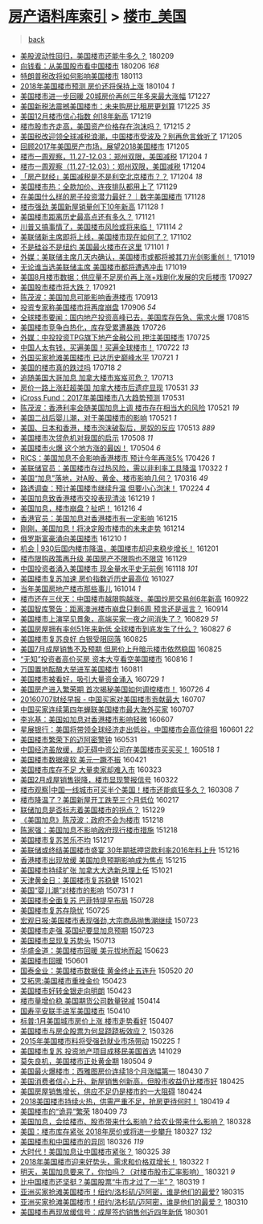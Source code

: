 [房产语料库索引](../../README.md)  > [楼市_美国](楼市_美国.md)
====
> [back](../README.md)

- [美股波动性回归，美国楼市还能牛多久？](http://jkwz.applinzi.com/ittc/7068113787297465361.html#%E7%BE%8E%E8%82%A1%E6%B3%A2%E5%8A%A8%E6%80%A7%E5%9B%9E%E5%BD%92%EF%BC%8C%E7%BE%8E%E5%9B%BD%E6%A5%BC%E5%B8%82%E8%BF%98%E8%83%BD%E7%89%9B%E5%A4%9A%E4%B9%85%EF%BC%9F) 180209  
- [向钱看：从美国股市看中国楼市](http://jkwz.applinzi.com/ittc/7067111050103489543.html#%E5%90%91%E9%92%B1%E7%9C%8B%EF%BC%9A%E4%BB%8E%E7%BE%8E%E5%9B%BD%E8%82%A1%E5%B8%82%E7%9C%8B%E4%B8%AD%E5%9B%BD%E6%A5%BC%E5%B8%82) 180206 *168* 
- [特朗普税改将如何影响美国楼市](http://jkwz.applinzi.com/ittc/7058033251883418630.html#%E7%89%B9%E6%9C%97%E6%99%AE%E7%A8%8E%E6%94%B9%E5%B0%86%E5%A6%82%E4%BD%95%E5%BD%B1%E5%93%8D%E7%BE%8E%E5%9B%BD%E6%A5%BC%E5%B8%82) 180113  
- [2018年美国楼市预测 房价还将保持上涨](http://jkwz.applinzi.com/ittc/7054671322645267473.html#2018%E5%B9%B4%E7%BE%8E%E5%9B%BD%E6%A5%BC%E5%B8%82%E9%A2%84%E6%B5%8B+%E6%88%BF%E4%BB%B7%E8%BF%98%E5%B0%86%E4%BF%9D%E6%8C%81%E4%B8%8A%E6%B6%A8) 180104 *1* 
- [美国楼市进一步回暖 20城房价再创三年多来最大涨幅](http://jkwz.applinzi.com/ittc/7051547856240903184.html#%E7%BE%8E%E5%9B%BD%E6%A5%BC%E5%B8%82%E8%BF%9B%E4%B8%80%E6%AD%A5%E5%9B%9E%E6%9A%96+20%E5%9F%8E%E6%88%BF%E4%BB%B7%E5%86%8D%E5%88%9B%E4%B8%89%E5%B9%B4%E5%A4%9A%E6%9D%A5%E6%9C%80%E5%A4%A7%E6%B6%A8%E5%B9%85) 171227  
- [美国新税法震撼美国楼市：未来购房比租房更划算](http://jkwz.applinzi.com/ittc/7051033736013939729.html#%E7%BE%8E%E5%9B%BD%E6%96%B0%E7%A8%8E%E6%B3%95%E9%9C%87%E6%92%BC%E7%BE%8E%E5%9B%BD%E6%A5%BC%E5%B8%82%EF%BC%9A%E6%9C%AA%E6%9D%A5%E8%B4%AD%E6%88%BF%E6%AF%94%E7%A7%9F%E6%88%BF%E6%9B%B4%E5%88%92%E7%AE%97) 171225 *35* 
- [美国12月楼市信心指数 创18年新高](http://jkwz.applinzi.com/ittc/7048661453827998737.html#%E7%BE%8E%E5%9B%BD12%E6%9C%88%E6%A5%BC%E5%B8%82%E4%BF%A1%E5%BF%83%E6%8C%87%E6%95%B0+%E5%88%9B18%E5%B9%B4%E6%96%B0%E9%AB%98) 171219  
- [楼市股市齐走高，美国资产价格存在泡沫吗？](http://jkwz.applinzi.com/ittc/7047338704010478608.html#%E6%A5%BC%E5%B8%82%E8%82%A1%E5%B8%82%E9%BD%90%E8%B5%B0%E9%AB%98%EF%BC%8C%E7%BE%8E%E5%9B%BD%E8%B5%84%E4%BA%A7%E4%BB%B7%E6%A0%BC%E5%AD%98%E5%9C%A8%E6%B3%A1%E6%B2%AB%E5%90%97%EF%BC%9F) 171215 *2* 
- [美国税改迎领全球减税浪潮，中国楼市受波及？别再危言耸听了](http://jkwz.applinzi.com/ittc/7043645935941321745.html#%E7%BE%8E%E5%9B%BD%E7%A8%8E%E6%94%B9%E8%BF%8E%E9%A2%86%E5%85%A8%E7%90%83%E5%87%8F%E7%A8%8E%E6%B5%AA%E6%BD%AE%EF%BC%8C%E4%B8%AD%E5%9B%BD%E6%A5%BC%E5%B8%82%E5%8F%97%E6%B3%A2%E5%8F%8A%EF%BC%9F%E5%88%AB%E5%86%8D%E5%8D%B1%E8%A8%80%E8%80%B8%E5%90%AC%E4%BA%86) 171205  
- [回顾2017年美国房产市场，展望2018美国楼市](http://jkwz.applinzi.com/ittc/7043621447170262033.html#%E5%9B%9E%E9%A1%BE2017%E5%B9%B4%E7%BE%8E%E5%9B%BD%E6%88%BF%E4%BA%A7%E5%B8%82%E5%9C%BA%EF%BC%8C%E5%B1%95%E6%9C%9B2018%E7%BE%8E%E5%9B%BD%E6%A5%BC%E5%B8%82) 171205  
- [楼市一周观察，11.27-12.03：郑州双限，美国减税](http://jkwz.applinzi.com/ittc/7043276347781153808.html#%E6%A5%BC%E5%B8%82%E4%B8%80%E5%91%A8%E8%A7%82%E5%AF%9F%EF%BC%8C11.27-12.03%EF%BC%9A%E9%83%91%E5%B7%9E%E5%8F%8C%E9%99%90%EF%BC%8C%E7%BE%8E%E5%9B%BD%E5%87%8F%E7%A8%8E) 171204 *1* 
- [楼市一周观察（11.27-12.03）：郑州双限，美国减税](http://jkwz.applinzi.com/ittc/7043272540238119952.html#%E6%A5%BC%E5%B8%82%E4%B8%80%E5%91%A8%E8%A7%82%E5%AF%9F%EF%BC%8811.27-12.03%EF%BC%89%EF%BC%9A%E9%83%91%E5%B7%9E%E5%8F%8C%E9%99%90%EF%BC%8C%E7%BE%8E%E5%9B%BD%E5%87%8F%E7%A8%8E) 171204  
- [「房产财经」美国减税是不是利空北京楼市？？](http://jkwz.applinzi.com/ittc/7043156395338236945.html#%E3%80%8C%E6%88%BF%E4%BA%A7%E8%B4%A2%E7%BB%8F%E3%80%8D%E7%BE%8E%E5%9B%BD%E5%87%8F%E7%A8%8E%E6%98%AF%E4%B8%8D%E6%98%AF%E5%88%A9%E7%A9%BA%E5%8C%97%E4%BA%AC%E6%A5%BC%E5%B8%82%EF%BC%9F%EF%BC%9F) 171204 *18* 
- [美国楼市热：全款加价、连夜排队都用上了](http://jkwz.applinzi.com/ittc/7041416981549417488.html#%E7%BE%8E%E5%9B%BD%E6%A5%BC%E5%B8%82%E7%83%AD%EF%BC%9A%E5%85%A8%E6%AC%BE%E5%8A%A0%E4%BB%B7%E3%80%81%E8%BF%9E%E5%A4%9C%E6%8E%92%E9%98%9F%E9%83%BD%E7%94%A8%E4%B8%8A%E4%BA%86) 171129  
- [在美国什么样的房子投资潜力最好？｜数字美国楼市](http://jkwz.applinzi.com/ittc/7040919434695279633.html#%E5%9C%A8%E7%BE%8E%E5%9B%BD%E4%BB%80%E4%B9%88%E6%A0%B7%E7%9A%84%E6%88%BF%E5%AD%90%E6%8A%95%E8%B5%84%E6%BD%9C%E5%8A%9B%E6%9C%80%E5%A5%BD%EF%BC%9F%EF%BD%9C%E6%95%B0%E5%AD%97%E7%BE%8E%E5%9B%BD%E6%A5%BC%E5%B8%82) 171128  
- [楼市强劲 美国新屋销量创下10年新高](http://jkwz.applinzi.com/ittc/7040868828668494864.html#%E6%A5%BC%E5%B8%82%E5%BC%BA%E5%8A%B2+%E7%BE%8E%E5%9B%BD%E6%96%B0%E5%B1%8B%E9%94%80%E9%87%8F%E5%88%9B%E4%B8%8B10%E5%B9%B4%E6%96%B0%E9%AB%98) 171128 *1* 
- [美国楼市距离历史最高点还有多久？](http://jkwz.applinzi.com/ittc/7038437920246072337.html#%E7%BE%8E%E5%9B%BD%E6%A5%BC%E5%B8%82%E8%B7%9D%E7%A6%BB%E5%8E%86%E5%8F%B2%E6%9C%80%E9%AB%98%E7%82%B9%E8%BF%98%E6%9C%89%E5%A4%9A%E4%B9%85%EF%BC%9F) 171121  
- [川普又搞事情了，美国楼市风险或将来临！](http://jkwz.applinzi.com/ittc/7035729041779328017.html#%E5%B7%9D%E6%99%AE%E5%8F%88%E6%90%9E%E4%BA%8B%E6%83%85%E4%BA%86%EF%BC%8C%E7%BE%8E%E5%9B%BD%E6%A5%BC%E5%B8%82%E9%A3%8E%E9%99%A9%E6%88%96%E5%B0%86%E6%9D%A5%E4%B8%B4%EF%BC%81) 171114 *2* 
- [美联储新主席即将上线，美国楼市现在如何了？](http://jkwz.applinzi.com/ittc/7031411743690064913.html#%E7%BE%8E%E8%81%94%E5%82%A8%E6%96%B0%E4%B8%BB%E5%B8%AD%E5%8D%B3%E5%B0%86%E4%B8%8A%E7%BA%BF%EF%BC%8C%E7%BE%8E%E5%9B%BD%E6%A5%BC%E5%B8%82%E7%8E%B0%E5%9C%A8%E5%A6%82%E4%BD%95%E4%BA%86%EF%BC%9F) 171102  
- [不是硅谷不是纽约 美国最火楼市在这里](http://jkwz.applinzi.com/ittc/7031004802392261648.html#%E4%B8%8D%E6%98%AF%E7%A1%85%E8%B0%B7%E4%B8%8D%E6%98%AF%E7%BA%BD%E7%BA%A6+%E7%BE%8E%E5%9B%BD%E6%9C%80%E7%81%AB%E6%A5%BC%E5%B8%82%E5%9C%A8%E8%BF%99%E9%87%8C) 171101 *1* 
- [外媒：美联储主席几天内确认，美国楼市或都将被其刀光剑影重创！](http://jkwz.applinzi.com/ittc/7026110450893325328.html#%E5%A4%96%E5%AA%92%EF%BC%9A%E7%BE%8E%E8%81%94%E5%82%A8%E4%B8%BB%E5%B8%AD%E5%87%A0%E5%A4%A9%E5%86%85%E7%A1%AE%E8%AE%A4%EF%BC%8C%E7%BE%8E%E5%9B%BD%E6%A5%BC%E5%B8%82%E6%88%96%E9%83%BD%E5%B0%86%E8%A2%AB%E5%85%B6%E5%88%80%E5%85%89%E5%89%91%E5%BD%B1%E9%87%8D%E5%88%9B%EF%BC%81) 171019  
- [无论谁当选美联储主席 美国楼市都将遭遇冲击](http://jkwz.applinzi.com/ittc/7026070103270097936.html#%E6%97%A0%E8%AE%BA%E8%B0%81%E5%BD%93%E9%80%89%E7%BE%8E%E8%81%94%E5%82%A8%E4%B8%BB%E5%B8%AD+%E7%BE%8E%E5%9B%BD%E6%A5%BC%E5%B8%82%E9%83%BD%E5%B0%86%E9%81%AD%E9%81%87%E5%86%B2%E5%87%BB) 171019  
- [美国8月楼市数据：供应量不足房价再上涨+戏剧化发展的灾后楼市](http://jkwz.applinzi.com/ittc/7017323143390299152.html#%E7%BE%8E%E5%9B%BD8%E6%9C%88%E6%A5%BC%E5%B8%82%E6%95%B0%E6%8D%AE%EF%BC%9A%E4%BE%9B%E5%BA%94%E9%87%8F%E4%B8%8D%E8%B6%B3%E6%88%BF%E4%BB%B7%E5%86%8D%E4%B8%8A%E6%B6%A8%2B%E6%88%8F%E5%89%A7%E5%8C%96%E5%8F%91%E5%B1%95%E7%9A%84%E7%81%BE%E5%90%8E%E6%A5%BC%E5%B8%82) 170927  
- [美国股市楼市将大跌？](http://jkwz.applinzi.com/ittc/7015805550741423120.html#%E7%BE%8E%E5%9B%BD%E8%82%A1%E5%B8%82%E6%A5%BC%E5%B8%82%E5%B0%86%E5%A4%A7%E8%B7%8C%EF%BC%9F) 170921  
- [陈茂波：美国加息可能影响香港楼市](http://jkwz.applinzi.com/ittc/7012843363907404561.html#%E9%99%88%E8%8C%82%E6%B3%A2%EF%BC%9A%E7%BE%8E%E5%9B%BD%E5%8A%A0%E6%81%AF%E5%8F%AF%E8%83%BD%E5%BD%B1%E5%93%8D%E9%A6%99%E6%B8%AF%E6%A5%BC%E5%B8%82) 170913  
- [投资专家称美国楼市将再度崩盘](http://jkwz.applinzi.com/ittc/7010014920303969296.html#%E6%8A%95%E8%B5%84%E4%B8%93%E5%AE%B6%E7%A7%B0%E7%BE%8E%E5%9B%BD%E6%A5%BC%E5%B8%82%E5%B0%86%E5%86%8D%E5%BA%A6%E5%B4%A9%E7%9B%98) 170906 *54* 
- [全球楼市要闻：国内地产投资高峰已去，美国库存告急、需求火爆](http://jkwz.applinzi.com/ittc/7001997180276311056.html#%E5%85%A8%E7%90%83%E6%A5%BC%E5%B8%82%E8%A6%81%E9%97%BB%EF%BC%9A%E5%9B%BD%E5%86%85%E5%9C%B0%E4%BA%A7%E6%8A%95%E8%B5%84%E9%AB%98%E5%B3%B0%E5%B7%B2%E5%8E%BB%EF%BC%8C%E7%BE%8E%E5%9B%BD%E5%BA%93%E5%AD%98%E5%91%8A%E6%80%A5%E3%80%81%E9%9C%80%E6%B1%82%E7%81%AB%E7%88%86) 170815  
- [美国楼市竞争白热化，库存受累遭暴跌](http://jkwz.applinzi.com/ittc/6994529799266370576.html#%E7%BE%8E%E5%9B%BD%E6%A5%BC%E5%B8%82%E7%AB%9E%E4%BA%89%E7%99%BD%E7%83%AD%E5%8C%96%EF%BC%8C%E5%BA%93%E5%AD%98%E5%8F%97%E7%B4%AF%E9%81%AD%E6%9A%B4%E8%B7%8C) 170726  
- [外媒：中投投资TPG旗下地产金融公司 押注美国楼市](http://jkwz.applinzi.com/ittc/6994236882018632721.html#%E5%A4%96%E5%AA%92%EF%BC%9A%E4%B8%AD%E6%8A%95%E6%8A%95%E8%B5%84TPG%E6%97%97%E4%B8%8B%E5%9C%B0%E4%BA%A7%E9%87%91%E8%9E%8D%E5%85%AC%E5%8F%B8+%E6%8A%BC%E6%B3%A8%E7%BE%8E%E5%9B%BD%E6%A5%BC%E5%B8%82) 170725  
- [中国人太有钱，买遍美国！买遍全球楼市！](http://jkwz.applinzi.com/ittc/6993146668156191761.html#%E4%B8%AD%E5%9B%BD%E4%BA%BA%E5%A4%AA%E6%9C%89%E9%92%B1%EF%BC%8C%E4%B9%B0%E9%81%8D%E7%BE%8E%E5%9B%BD%EF%BC%81%E4%B9%B0%E9%81%8D%E5%85%A8%E7%90%83%E6%A5%BC%E5%B8%82%EF%BC%81) 170722 *13* 
- [外国买家抢滩美国楼市 已达历史巅峰水平](http://jkwz.applinzi.com/ittc/6992794217527903248.html#%E5%A4%96%E5%9B%BD%E4%B9%B0%E5%AE%B6%E6%8A%A2%E6%BB%A9%E7%BE%8E%E5%9B%BD%E6%A5%BC%E5%B8%82+%E5%B7%B2%E8%BE%BE%E5%8E%86%E5%8F%B2%E5%B7%85%E5%B3%B0%E6%B0%B4%E5%B9%B3) 170721 *1* 
- [美国的楼市真的跌过吗](http://jkwz.applinzi.com/ittc/6991664834511635472.html#%E7%BE%8E%E5%9B%BD%E7%9A%84%E6%A5%BC%E5%B8%82%E7%9C%9F%E7%9A%84%E8%B7%8C%E8%BF%87%E5%90%97) 170718 *2* 
- [追随美国大哥加息 加拿大楼市岌岌可危？](http://jkwz.applinzi.com/ittc/6989829502702978065.html#%E8%BF%BD%E9%9A%8F%E7%BE%8E%E5%9B%BD%E5%A4%A7%E5%93%A5%E5%8A%A0%E6%81%AF+%E5%8A%A0%E6%8B%BF%E5%A4%A7%E6%A5%BC%E5%B8%82%E5%B2%8C%E5%B2%8C%E5%8F%AF%E5%8D%B1%EF%BC%9F) 170713  
- [房价一路上涨赶超美国 加拿大楼市后遗症显现](http://jkwz.applinzi.com/ittc/6973905108906542084.html#%E6%88%BF%E4%BB%B7%E4%B8%80%E8%B7%AF%E4%B8%8A%E6%B6%A8%E8%B5%B6%E8%B6%85%E7%BE%8E%E5%9B%BD+%E5%8A%A0%E6%8B%BF%E5%A4%A7%E6%A5%BC%E5%B8%82%E5%90%8E%E9%81%97%E7%97%87%E6%98%BE%E7%8E%B0) 170531 *33* 
- [iCross Fund：2017年美国楼市八大趋势预测](http://jkwz.applinzi.com/ittc/6973878104358388741.html#iCross+Fund%EF%BC%9A2017%E5%B9%B4%E7%BE%8E%E5%9B%BD%E6%A5%BC%E5%B8%82%E5%85%AB%E5%A4%A7%E8%B6%8B%E5%8A%BF%E9%A2%84%E6%B5%8B) 170531  
- [陈茂波：香港利率会随美国加息上调 楼市存在相当大的风险](http://jkwz.applinzi.com/ittc/6970226494897914885.html#%E9%99%88%E8%8C%82%E6%B3%A2%EF%BC%9A%E9%A6%99%E6%B8%AF%E5%88%A9%E7%8E%87%E4%BC%9A%E9%9A%8F%E7%BE%8E%E5%9B%BD%E5%8A%A0%E6%81%AF%E4%B8%8A%E8%B0%83+%E6%A5%BC%E5%B8%82%E5%AD%98%E5%9C%A8%E7%9B%B8%E5%BD%93%E5%A4%A7%E7%9A%84%E9%A3%8E%E9%99%A9) 170521 *19* 
- [美国二战后婴儿潮，对于美国楼市的影响](http://jkwz.applinzi.com/ittc/6970065856494044164.html#%E7%BE%8E%E5%9B%BD%E4%BA%8C%E6%88%98%E5%90%8E%E5%A9%B4%E5%84%BF%E6%BD%AE%EF%BC%8C%E5%AF%B9%E4%BA%8E%E7%BE%8E%E5%9B%BD%E6%A5%BC%E5%B8%82%E7%9A%84%E5%BD%B1%E5%93%8D) 170521 *1* 
- [美国、日本和香港，楼市泡沫破裂后，房奴的反应](http://jkwz.applinzi.com/ittc/6967093486296761349.html#%E7%BE%8E%E5%9B%BD%E3%80%81%E6%97%A5%E6%9C%AC%E5%92%8C%E9%A6%99%E6%B8%AF%EF%BC%8C%E6%A5%BC%E5%B8%82%E6%B3%A1%E6%B2%AB%E7%A0%B4%E8%A3%82%E5%90%8E%EF%BC%8C%E6%88%BF%E5%A5%B4%E7%9A%84%E5%8F%8D%E5%BA%94) 170513 *889* 
- [美国楼市次贷危机对我国的启示](http://jkwz.applinzi.com/ittc/6965313706723378181.html#%E7%BE%8E%E5%9B%BD%E6%A5%BC%E5%B8%82%E6%AC%A1%E8%B4%B7%E5%8D%B1%E6%9C%BA%E5%AF%B9%E6%88%91%E5%9B%BD%E7%9A%84%E5%90%AF%E7%A4%BA) 170508 *11* 
- [美国楼市火爆 这个地方涨的最凶！](http://jkwz.applinzi.com/ittc/6963805092842046469.html#%E7%BE%8E%E5%9B%BD%E6%A5%BC%E5%B8%82%E7%81%AB%E7%88%86+%E8%BF%99%E4%B8%AA%E5%9C%B0%E6%96%B9%E6%B6%A8%E7%9A%84%E6%9C%80%E5%87%B6%EF%BC%81) 170504 *6* 
- [RICS：美国加息不会影响香港楼市 预计今年再涨5%](http://jkwz.applinzi.com/ittc/6960882352761865221.html#RICS%EF%BC%9A%E7%BE%8E%E5%9B%BD%E5%8A%A0%E6%81%AF%E4%B8%8D%E4%BC%9A%E5%BD%B1%E5%93%8D%E9%A6%99%E6%B8%AF%E6%A5%BC%E5%B8%82+%E9%A2%84%E8%AE%A1%E4%BB%8A%E5%B9%B4%E5%86%8D%E6%B6%A85%25) 170426 *1* 
- [美联储官员：美国楼市存过热风险，需以非利率工具降温](http://jkwz.applinzi.com/ittc/6947794800387556357.html#%E7%BE%8E%E8%81%94%E5%82%A8%E5%AE%98%E5%91%98%EF%BC%9A%E7%BE%8E%E5%9B%BD%E6%A5%BC%E5%B8%82%E5%AD%98%E8%BF%87%E7%83%AD%E9%A3%8E%E9%99%A9%EF%BC%8C%E9%9C%80%E4%BB%A5%E9%9D%9E%E5%88%A9%E7%8E%87%E5%B7%A5%E5%85%B7%E9%99%8D%E6%B8%A9) 170322 *1* 
- [美国“加息”落地，对A股、黄金、楼市影响几何？](http://jkwz.applinzi.com/ittc/6945518631847986181.html#%E7%BE%8E%E5%9B%BD%E2%80%9C%E5%8A%A0%E6%81%AF%E2%80%9D%E8%90%BD%E5%9C%B0%EF%BC%8C%E5%AF%B9A%E8%82%A1%E3%80%81%E9%BB%84%E9%87%91%E3%80%81%E6%A5%BC%E5%B8%82%E5%BD%B1%E5%93%8D%E5%87%A0%E4%BD%95%EF%BC%9F) 170316 *49* 
- [路透调查：预计美国楼市继续升温 但要小心泡沫！](http://jkwz.applinzi.com/ittc/6938301210166821893.html#%E8%B7%AF%E9%80%8F%E8%B0%83%E6%9F%A5%EF%BC%9A%E9%A2%84%E8%AE%A1%E7%BE%8E%E5%9B%BD%E6%A5%BC%E5%B8%82%E7%BB%A7%E7%BB%AD%E5%8D%87%E6%B8%A9+%E4%BD%86%E8%A6%81%E5%B0%8F%E5%BF%83%E6%B3%A1%E6%B2%AB%EF%BC%81) 170224 *4* 
- [美国加息致香港楼市交投表现清淡](http://jkwz.applinzi.com/ittc/6913329259325424645.html#%E7%BE%8E%E5%9B%BD%E5%8A%A0%E6%81%AF%E8%87%B4%E9%A6%99%E6%B8%AF%E6%A5%BC%E5%B8%82%E4%BA%A4%E6%8A%95%E8%A1%A8%E7%8E%B0%E6%B8%85%E6%B7%A1) 161219 *1* 
- [美国加息，楼市崩盘？扯吧！](http://jkwz.applinzi.com/ittc/6912255478976742404.html#%E7%BE%8E%E5%9B%BD%E5%8A%A0%E6%81%AF%EF%BC%8C%E6%A5%BC%E5%B8%82%E5%B4%A9%E7%9B%98%EF%BC%9F%E6%89%AF%E5%90%A7%EF%BC%81) 161216 *4* 
- [香港官员：美国加息对香港楼市有一定影响](http://jkwz.applinzi.com/ittc/6911807758679933957.html#%E9%A6%99%E6%B8%AF%E5%AE%98%E5%91%98%EF%BC%9A%E7%BE%8E%E5%9B%BD%E5%8A%A0%E6%81%AF%E5%AF%B9%E9%A6%99%E6%B8%AF%E6%A5%BC%E5%B8%82%E6%9C%89%E4%B8%80%E5%AE%9A%E5%BD%B1%E5%93%8D) 161215  
- [刚刚，美国加息！将决定股市楼市的未来走势](http://jkwz.applinzi.com/ittc/6911569769966076932.html#%E5%88%9A%E5%88%9A%EF%BC%8C%E7%BE%8E%E5%9B%BD%E5%8A%A0%E6%81%AF%EF%BC%81%E5%B0%86%E5%86%B3%E5%AE%9A%E8%82%A1%E5%B8%82%E6%A5%BC%E5%B8%82%E7%9A%84%E6%9C%AA%E6%9D%A5%E8%B5%B0%E5%8A%BF) 161214  
- [俄罗斯富豪涌向美国楼市](http://jkwz.applinzi.com/ittc/6909816154935002116.html#%E4%BF%84%E7%BD%97%E6%96%AF%E5%AF%8C%E8%B1%AA%E6%B6%8C%E5%90%91%E7%BE%8E%E5%9B%BD%E6%A5%BC%E5%B8%82) 161210 *1* 
- [机会 | 930后国内楼市降温，美国楼市却迎来稳步增长！](http://jkwz.applinzi.com/ittc/6906719248507732996.html#%E6%9C%BA%E4%BC%9A+%7C+930%E5%90%8E%E5%9B%BD%E5%86%85%E6%A5%BC%E5%B8%82%E9%99%8D%E6%B8%A9%EF%BC%8C%E7%BE%8E%E5%9B%BD%E6%A5%BC%E5%B8%82%E5%8D%B4%E8%BF%8E%E6%9D%A5%E7%A8%B3%E6%AD%A5%E5%A2%9E%E9%95%BF%EF%BC%81) 161201  
- [楼市限购政策再升级 美国房产不限购也不限贷](http://jkwz.applinzi.com/ittc/6905917432220091396.html#%E6%A5%BC%E5%B8%82%E9%99%90%E8%B4%AD%E6%94%BF%E7%AD%96%E5%86%8D%E5%8D%87%E7%BA%A7+%E7%BE%8E%E5%9B%BD%E6%88%BF%E4%BA%A7%E4%B8%8D%E9%99%90%E8%B4%AD%E4%B9%9F%E4%B8%8D%E9%99%90%E8%B4%B7) 161129  
- [中国投资者涌入美国楼市 现金量水平史无前例](http://jkwz.applinzi.com/ittc/6901747821799015428.html#%E4%B8%AD%E5%9B%BD%E6%8A%95%E8%B5%84%E8%80%85%E6%B6%8C%E5%85%A5%E7%BE%8E%E5%9B%BD%E6%A5%BC%E5%B8%82+%E7%8E%B0%E9%87%91%E9%87%8F%E6%B0%B4%E5%B9%B3%E5%8F%B2%E6%97%A0%E5%89%8D%E4%BE%8B) 161118 *101* 
- [美国楼市复苏加速 房价指数近历史最高位](http://jkwz.applinzi.com/ittc/6893401622847161349.html#%E7%BE%8E%E5%9B%BD%E6%A5%BC%E5%B8%82%E5%A4%8D%E8%8B%8F%E5%8A%A0%E9%80%9F+%E6%88%BF%E4%BB%B7%E6%8C%87%E6%95%B0%E8%BF%91%E5%8E%86%E5%8F%B2%E6%9C%80%E9%AB%98%E4%BD%8D) 161027  
- [当年美国房地产楼市那些事儿](http://jkwz.applinzi.com/ittc/6888844253924426756.html#%E5%BD%93%E5%B9%B4%E7%BE%8E%E5%9B%BD%E6%88%BF%E5%9C%B0%E4%BA%A7%E6%A5%BC%E5%B8%82%E9%82%A3%E4%BA%9B%E4%BA%8B%E5%84%BF) 161014 *1* 
- [楼市还在三伏天：中国楼市越限购越涨，美国炒房交易创6年新高](http://jkwz.applinzi.com/ittc/6880697085690643460.html#%E6%A5%BC%E5%B8%82%E8%BF%98%E5%9C%A8%E4%B8%89%E4%BC%8F%E5%A4%A9%EF%BC%9A%E4%B8%AD%E5%9B%BD%E6%A5%BC%E5%B8%82%E8%B6%8A%E9%99%90%E8%B4%AD%E8%B6%8A%E6%B6%A8%EF%BC%8C%E7%BE%8E%E5%9B%BD%E7%82%92%E6%88%BF%E4%BA%A4%E6%98%93%E5%88%9B6%E5%B9%B4%E6%96%B0%E9%AB%98) 160922  
- [美国智库警告：距离澳洲楼市崩盘只剩6周 预言还是谣言？](http://jkwz.applinzi.com/ittc/6877788403441075204.html#%E7%BE%8E%E5%9B%BD%E6%99%BA%E5%BA%93%E8%AD%A6%E5%91%8A%EF%BC%9A%E8%B7%9D%E7%A6%BB%E6%BE%B3%E6%B4%B2%E6%A5%BC%E5%B8%82%E5%B4%A9%E7%9B%98%E5%8F%AA%E5%89%A96%E5%91%A8+%E9%A2%84%E8%A8%80%E8%BF%98%E6%98%AF%E8%B0%A3%E8%A8%80%EF%BC%9F) 160914  
- [美国楼市上演罕见景象，高端买家一夜之间消失了？](http://jkwz.applinzi.com/ittc/6871837132322243588.html#%E7%BE%8E%E5%9B%BD%E6%A5%BC%E5%B8%82%E4%B8%8A%E6%BC%94%E7%BD%95%E8%A7%81%E6%99%AF%E8%B1%A1%EF%BC%8C%E9%AB%98%E7%AB%AF%E4%B9%B0%E5%AE%B6%E4%B8%80%E5%A4%9C%E4%B9%8B%E9%97%B4%E6%B6%88%E5%A4%B1%E4%BA%86%EF%BC%9F) 160829 *51* 
- [美国房屋拥有率创51年来新低 全球楼市到底发生了什么？](http://jkwz.applinzi.com/ittc/6870946176702088197.html#%E7%BE%8E%E5%9B%BD%E6%88%BF%E5%B1%8B%E6%8B%A5%E6%9C%89%E7%8E%87%E5%88%9B51%E5%B9%B4%E6%9D%A5%E6%96%B0%E4%BD%8E+%E5%85%A8%E7%90%83%E6%A5%BC%E5%B8%82%E5%88%B0%E5%BA%95%E5%8F%91%E7%94%9F%E4%BA%86%E4%BB%80%E4%B9%88%EF%BC%9F) 160827 *6* 
- [美国楼市复苏良好 白银受阻回落](http://jkwz.applinzi.com/ittc/6870231829491221508.html#%E7%BE%8E%E5%9B%BD%E6%A5%BC%E5%B8%82%E5%A4%8D%E8%8B%8F%E8%89%AF%E5%A5%BD+%E7%99%BD%E9%93%B6%E5%8F%97%E9%98%BB%E5%9B%9E%E8%90%BD) 160825  
- [美国7月成屋销售不及预期 但房价上升暗示楼市依然稳固](http://jkwz.applinzi.com/ittc/6870206812908946437.html#%E7%BE%8E%E5%9B%BD7%E6%9C%88%E6%88%90%E5%B1%8B%E9%94%80%E5%94%AE%E4%B8%8D%E5%8F%8A%E9%A2%84%E6%9C%9F+%E4%BD%86%E6%88%BF%E4%BB%B7%E4%B8%8A%E5%8D%87%E6%9A%97%E7%A4%BA%E6%A5%BC%E5%B8%82%E4%BE%9D%E7%84%B6%E7%A8%B3%E5%9B%BA) 160825  
- [“无知”投资者高价买房 资本大亨看空美国楼市](http://jkwz.applinzi.com/ittc/6867070014972232708.html#%E2%80%9C%E6%97%A0%E7%9F%A5%E2%80%9D%E6%8A%95%E8%B5%84%E8%80%85%E9%AB%98%E4%BB%B7%E4%B9%B0%E6%88%BF+%E8%B5%84%E6%9C%AC%E5%A4%A7%E4%BA%A8%E7%9C%8B%E7%A9%BA%E7%BE%8E%E5%9B%BD%E6%A5%BC%E5%B8%82) 160816 *1* 
- [万国置地酝酿大举进军美国楼市](http://jkwz.applinzi.com/ittc/6864909280863585284.html#%E4%B8%87%E5%9B%BD%E7%BD%AE%E5%9C%B0%E9%85%9D%E9%85%BF%E5%A4%A7%E4%B8%BE%E8%BF%9B%E5%86%9B%E7%BE%8E%E5%9B%BD%E6%A5%BC%E5%B8%82) 160811  
- [美国楼市被看好，吸引大量资金涌入](http://jkwz.applinzi.com/ittc/6860274861964002309.html#%E7%BE%8E%E5%9B%BD%E6%A5%BC%E5%B8%82%E8%A2%AB%E7%9C%8B%E5%A5%BD%EF%BC%8C%E5%90%B8%E5%BC%95%E5%A4%A7%E9%87%8F%E8%B5%84%E9%87%91%E6%B6%8C%E5%85%A5) 160729 *1* 
- [美国房产进入繁荣期 首次揭秘美国如何调控楼市！](http://jkwz.applinzi.com/ittc/6859114284923225093.html#%E7%BE%8E%E5%9B%BD%E6%88%BF%E4%BA%A7%E8%BF%9B%E5%85%A5%E7%B9%81%E8%8D%A3%E6%9C%9F+%E9%A6%96%E6%AC%A1%E6%8F%AD%E7%A7%98%E7%BE%8E%E5%9B%BD%E5%A6%82%E4%BD%95%E8%B0%83%E6%8E%A7%E6%A5%BC%E5%B8%82%EF%BC%81) 160726 *4* 
- [20160707财经早报 - 中国买家对美国楼市贡献最大](http://jkwz.applinzi.com/ittc/6852058368008782852.html#20160707%E8%B4%A2%E7%BB%8F%E6%97%A9%E6%8A%A5+-+%E4%B8%AD%E5%9B%BD%E4%B9%B0%E5%AE%B6%E5%AF%B9%E7%BE%8E%E5%9B%BD%E6%A5%BC%E5%B8%82%E8%B4%A1%E7%8C%AE%E6%9C%80%E5%A4%A7) 160707  
- [中国买家连续第四年蝉联美国楼市最大海外买家](http://jkwz.applinzi.com/ittc/6852033597640541189.html#%E4%B8%AD%E5%9B%BD%E4%B9%B0%E5%AE%B6%E8%BF%9E%E7%BB%AD%E7%AC%AC%E5%9B%9B%E5%B9%B4%E8%9D%89%E8%81%94%E7%BE%8E%E5%9B%BD%E6%A5%BC%E5%B8%82%E6%9C%80%E5%A4%A7%E6%B5%B7%E5%A4%96%E4%B9%B0%E5%AE%B6) 160707  
- [李兆基：美国如加息对香港楼市影响轻微](http://jkwz.applinzi.com/ittc/6840993205382022148.html#%E6%9D%8E%E5%85%86%E5%9F%BA%EF%BC%9A%E7%BE%8E%E5%9B%BD%E5%A6%82%E5%8A%A0%E6%81%AF%E5%AF%B9%E9%A6%99%E6%B8%AF%E6%A5%BC%E5%B8%82%E5%BD%B1%E5%93%8D%E8%BD%BB%E5%BE%AE) 160607  
- [星展银行：美国将带领全球经济走出低谷，中国楼市会高位徘徊](http://jkwz.applinzi.com/ittc/6838653908117095429.html#%E6%98%9F%E5%B1%95%E9%93%B6%E8%A1%8C%EF%BC%9A%E7%BE%8E%E5%9B%BD%E5%B0%86%E5%B8%A6%E9%A2%86%E5%85%A8%E7%90%83%E7%BB%8F%E6%B5%8E%E8%B5%B0%E5%87%BA%E4%BD%8E%E8%B0%B7%EF%BC%8C%E4%B8%AD%E5%9B%BD%E6%A5%BC%E5%B8%82%E4%BC%9A%E9%AB%98%E4%BD%8D%E5%BE%98%E5%BE%8A) 160601 *22* 
- [美国楼市繁荣下的迈阿密警钟](http://jkwz.applinzi.com/ittc/6838394993114612741.html#%E7%BE%8E%E5%9B%BD%E6%A5%BC%E5%B8%82%E7%B9%81%E8%8D%A3%E4%B8%8B%E7%9A%84%E8%BF%88%E9%98%BF%E5%AF%86%E8%AD%A6%E9%92%9F) 160531  
- [中国经济虽放缓，却无碍中资公司在美国楼市买买买！](http://jkwz.applinzi.com/ittc/6833580658198578181.html#%E4%B8%AD%E5%9B%BD%E7%BB%8F%E6%B5%8E%E8%99%BD%E6%94%BE%E7%BC%93%EF%BC%8C%E5%8D%B4%E6%97%A0%E7%A2%8D%E4%B8%AD%E8%B5%84%E5%85%AC%E5%8F%B8%E5%9C%A8%E7%BE%8E%E5%9B%BD%E6%A5%BC%E5%B8%82%E4%B9%B0%E4%B9%B0%E4%B9%B0%EF%BC%81) 160518 *1* 
- [美国楼市数据疲软 美元一蹶不振](http://jkwz.applinzi.com/ittc/6823470157670122500.html#%E7%BE%8E%E5%9B%BD%E6%A5%BC%E5%B8%82%E6%95%B0%E6%8D%AE%E7%96%B2%E8%BD%AF+%E7%BE%8E%E5%85%83%E4%B8%80%E8%B9%B6%E4%B8%8D%E6%8C%AF) 160421  
- [美国楼市库存不足 大量卖家却难入市](http://jkwz.applinzi.com/ittc/6812784810627957764.html#%E7%BE%8E%E5%9B%BD%E6%A5%BC%E5%B8%82%E5%BA%93%E5%AD%98%E4%B8%8D%E8%B6%B3+%E5%A4%A7%E9%87%8F%E5%8D%96%E5%AE%B6%E5%8D%B4%E9%9A%BE%E5%85%A5%E5%B8%82) 160323  
- [美国2月成屋销售锐降，楼市显现警报信号](http://jkwz.applinzi.com/ittc/6812321255000638469.html#%E7%BE%8E%E5%9B%BD2%E6%9C%88%E6%88%90%E5%B1%8B%E9%94%80%E5%94%AE%E9%94%90%E9%99%8D%EF%BC%8C%E6%A5%BC%E5%B8%82%E6%98%BE%E7%8E%B0%E8%AD%A6%E6%8A%A5%E4%BF%A1%E5%8F%B7) 160322  
- [楼市观察|中国一线城市可买半个美国！楼市还能疯狂多久？](http://jkwz.applinzi.com/ittc/6807186838078882821.html#%E6%A5%BC%E5%B8%82%E8%A7%82%E5%AF%9F%7C%E4%B8%AD%E5%9B%BD%E4%B8%80%E7%BA%BF%E5%9F%8E%E5%B8%82%E5%8F%AF%E4%B9%B0%E5%8D%8A%E4%B8%AA%E7%BE%8E%E5%9B%BD%EF%BC%81%E6%A5%BC%E5%B8%82%E8%BF%98%E8%83%BD%E7%96%AF%E7%8B%82%E5%A4%9A%E4%B9%85%EF%BC%9F) 160308 *7* 
- [楼市降温了？美国新屋开工跌至三个月低位](http://jkwz.applinzi.com/ittc/6799916149051491332.html#%E6%A5%BC%E5%B8%82%E9%99%8D%E6%B8%A9%E4%BA%86%EF%BC%9F%E7%BE%8E%E5%9B%BD%E6%96%B0%E5%B1%8B%E5%BC%80%E5%B7%A5%E8%B7%8C%E8%87%B3%E4%B8%89%E4%B8%AA%E6%9C%88%E4%BD%8E%E4%BD%8D) 160217  
- [联储加息是否标志着美国楼市的拐点？](http://jkwz.applinzi.com/ittc/6781031398160991236.html#%E8%81%94%E5%82%A8%E5%8A%A0%E6%81%AF%E6%98%AF%E5%90%A6%E6%A0%87%E5%BF%97%E7%9D%80%E7%BE%8E%E5%9B%BD%E6%A5%BC%E5%B8%82%E7%9A%84%E6%8B%90%E7%82%B9%EF%BC%9F) 151229  
- [《美国加息》陈茂波：政府不会为楼市](http://jkwz.applinzi.com/ittc/6777232470470820869.html#%E3%80%8A%E7%BE%8E%E5%9B%BD%E5%8A%A0%E6%81%AF%E3%80%8B%E9%99%88%E8%8C%82%E6%B3%A2%EF%BC%9A%E6%94%BF%E5%BA%9C%E4%B8%8D%E4%BC%9A%E4%B8%BA%E6%A5%BC%E5%B8%82) 151218  
- [陈家强：美国加息不影响政府现行楼市措施](http://jkwz.applinzi.com/ittc/6777142372593042436.html#%E9%99%88%E5%AE%B6%E5%BC%BA%EF%BC%9A%E7%BE%8E%E5%9B%BD%E5%8A%A0%E6%81%AF%E4%B8%8D%E5%BD%B1%E5%93%8D%E6%94%BF%E5%BA%9C%E7%8E%B0%E8%A1%8C%E6%A5%BC%E5%B8%82%E6%8E%AA%E6%96%BD) 151218  
- [美国楼市复苏苦乐不均](http://jkwz.applinzi.com/ittc/6776745757172564997.html#%E7%BE%8E%E5%9B%BD%E6%A5%BC%E5%B8%82%E5%A4%8D%E8%8B%8F%E8%8B%A6%E4%B9%90%E4%B8%8D%E5%9D%87) 151217  
- [美联储或终结美国楼市盛宴 30年期抵押贷款利率2016年料上升](http://jkwz.applinzi.com/ittc/6776316907846370309.html#%E7%BE%8E%E8%81%94%E5%82%A8%E6%88%96%E7%BB%88%E7%BB%93%E7%BE%8E%E5%9B%BD%E6%A5%BC%E5%B8%82%E7%9B%9B%E5%AE%B4+30%E5%B9%B4%E6%9C%9F%E6%8A%B5%E6%8A%BC%E8%B4%B7%E6%AC%BE%E5%88%A9%E7%8E%872016%E5%B9%B4%E6%96%99%E4%B8%8A%E5%8D%87) 151216  
- [香港楼市出现放缓 美国加息预期影响成为焦点](http://jkwz.applinzi.com/ittc/6776191449905497093.html#%E9%A6%99%E6%B8%AF%E6%A5%BC%E5%B8%82%E5%87%BA%E7%8E%B0%E6%94%BE%E7%BC%93+%E7%BE%8E%E5%9B%BD%E5%8A%A0%E6%81%AF%E9%A2%84%E6%9C%9F%E5%BD%B1%E5%93%8D%E6%88%90%E4%B8%BA%E7%84%A6%E7%82%B9) 151215  
- [美国楼市持续扩张 加拿大大选新总理上任](http://jkwz.applinzi.com/ittc/6755630579469009925.html#%E7%BE%8E%E5%9B%BD%E6%A5%BC%E5%B8%82%E6%8C%81%E7%BB%AD%E6%89%A9%E5%BC%A0+%E5%8A%A0%E6%8B%BF%E5%A4%A7%E5%A4%A7%E9%80%89%E6%96%B0%E6%80%BB%E7%90%86%E4%B8%8A%E4%BB%BB) 151021  
- [天津黄金日：美国楼市复苏稳健](http://jkwz.applinzi.com/ittc/6755576797888037893.html#%E5%A4%A9%E6%B4%A5%E9%BB%84%E9%87%91%E6%97%A5%EF%BC%9A%E7%BE%8E%E5%9B%BD%E6%A5%BC%E5%B8%82%E5%A4%8D%E8%8B%8F%E7%A8%B3%E5%81%A5) 151021  
- [美国“婴儿潮”对楼市的影响](http://jkwz.applinzi.com/ittc/547650615488829882.html#%E7%BE%8E%E5%9B%BD%E2%80%9C%E5%A9%B4%E5%84%BF%E6%BD%AE%E2%80%9D%E5%AF%B9%E6%A5%BC%E5%B8%82%E7%9A%84%E5%BD%B1%E5%93%8D) 150731 *1* 
- [美国楼市全面复苏 巴菲特提早布局](http://jkwz.applinzi.com/ittc/547650615347553949.html#%E7%BE%8E%E5%9B%BD%E6%A5%BC%E5%B8%82%E5%85%A8%E9%9D%A2%E5%A4%8D%E8%8B%8F+%E5%B7%B4%E8%8F%B2%E7%89%B9%E6%8F%90%E6%97%A9%E5%B8%83%E5%B1%80) 150728  
- [美国楼市复苏存隐忧](http://jkwz.applinzi.com/ittc/547650615265183437.html#%E7%BE%8E%E5%9B%BD%E6%A5%BC%E5%B8%82%E5%A4%8D%E8%8B%8F%E5%AD%98%E9%9A%90%E5%BF%A7) 150725  
- [宏观日报:美国楼市表现强劲,大宗商品抛售潮继续](http://jkwz.applinzi.com/ittc/547650615226999437.html#%E5%AE%8F%E8%A7%82%E6%97%A5%E6%8A%A5%3A%E7%BE%8E%E5%9B%BD%E6%A5%BC%E5%B8%82%E8%A1%A8%E7%8E%B0%E5%BC%BA%E5%8A%B2%2C%E5%A4%A7%E5%AE%97%E5%95%86%E5%93%81%E6%8A%9B%E5%94%AE%E6%BD%AE%E7%BB%A7%E7%BB%AD) 150723  
- [美国楼市走强 英国纪要显加息预期](http://jkwz.applinzi.com/ittc/547650615218196691.html#%E7%BE%8E%E5%9B%BD%E6%A5%BC%E5%B8%82%E8%B5%B0%E5%BC%BA+%E8%8B%B1%E5%9B%BD%E7%BA%AA%E8%A6%81%E6%98%BE%E5%8A%A0%E6%81%AF%E9%A2%84%E6%9C%9F) 150723  
- [美国楼市显现复苏势头](http://jkwz.applinzi.com/ittc/547650615015772780.html#%E7%BE%8E%E5%9B%BD%E6%A5%BC%E5%B8%82%E6%98%BE%E7%8E%B0%E5%A4%8D%E8%8B%8F%E5%8A%BF%E5%A4%B4) 150713  
- [华盛金道：美国楼市回暖 美元拔地而起](http://jkwz.applinzi.com/ittc/547650611418580369.html#%E5%8D%8E%E7%9B%9B%E9%87%91%E9%81%93%EF%BC%9A%E7%BE%8E%E5%9B%BD%E6%A5%BC%E5%B8%82%E5%9B%9E%E6%9A%96+%E7%BE%8E%E5%85%83%E6%8B%94%E5%9C%B0%E8%80%8C%E8%B5%B7) 150623  
- [美国楼市回暖](http://jkwz.applinzi.com/ittc/547650611421879861.html#%E7%BE%8E%E5%9B%BD%E6%A5%BC%E5%B8%82%E5%9B%9E%E6%9A%96) 150601  
- [国泰金业：美国楼市数据佳 黄金终止五连升](http://jkwz.applinzi.com/ittc/547650611413833218.html#%E5%9B%BD%E6%B3%B0%E9%87%91%E4%B8%9A%EF%BC%9A%E7%BE%8E%E5%9B%BD%E6%A5%BC%E5%B8%82%E6%95%B0%E6%8D%AE%E4%BD%B3+%E9%BB%84%E9%87%91%E7%BB%88%E6%AD%A2%E4%BA%94%E8%BF%9E%E5%8D%87) 150520 *20* 
- [艾拓思:美国楼市重挫金价](http://jkwz.applinzi.com/ittc/547650611407434822.html#%E8%89%BE%E6%8B%93%E6%80%9D%3A%E7%BE%8E%E5%9B%BD%E6%A5%BC%E5%B8%82%E9%87%8D%E6%8C%AB%E9%87%91%E4%BB%B7) 150423  
- [美国楼市好转金银走向明朗](http://jkwz.applinzi.com/ittc/547650611405942500.html#%E7%BE%8E%E5%9B%BD%E6%A5%BC%E5%B8%82%E5%A5%BD%E8%BD%AC%E9%87%91%E9%93%B6%E8%B5%B0%E5%90%91%E6%98%8E%E6%9C%97) 150423  
- [楼市量增价稳 美国期货公司数量锐减](http://jkwz.applinzi.com/ittc/547650611403898105.html#%E6%A5%BC%E5%B8%82%E9%87%8F%E5%A2%9E%E4%BB%B7%E7%A8%B3+%E7%BE%8E%E5%9B%BD%E6%9C%9F%E8%B4%A7%E5%85%AC%E5%8F%B8%E6%95%B0%E9%87%8F%E9%94%90%E5%87%8F) 150414  
- [国寿平安联手进军美国楼市](http://jkwz.applinzi.com/ittc/547650611404964660.html#%E5%9B%BD%E5%AF%BF%E5%B9%B3%E5%AE%89%E8%81%94%E6%89%8B%E8%BF%9B%E5%86%9B%E7%BE%8E%E5%9B%BD%E6%A5%BC%E5%B8%82) 150410  
- [标普:1月美国城市房价上涨 楼市走势看好](http://jkwz.applinzi.com/ittc/547650611403571829.html#%E6%A0%87%E6%99%AE%3A1%E6%9C%88%E7%BE%8E%E5%9B%BD%E5%9F%8E%E5%B8%82%E6%88%BF%E4%BB%B7%E4%B8%8A%E6%B6%A8+%E6%A5%BC%E5%B8%82%E8%B5%B0%E5%8A%BF%E7%9C%8B%E5%A5%BD) 150407  
- [美国楼市与房企股票为何显跷跷板效应？](http://jkwz.applinzi.com/ittc/547650611399865233.html#%E7%BE%8E%E5%9B%BD%E6%A5%BC%E5%B8%82%E4%B8%8E%E6%88%BF%E4%BC%81%E8%82%A1%E7%A5%A8%E4%B8%BA%E4%BD%95%E6%98%BE%E8%B7%B7%E8%B7%B7%E6%9D%BF%E6%95%88%E5%BA%94%EF%BC%9F) 150326  
- [2015年美国楼市料将受强劲就业市场带动](http://jkwz.applinzi.com/ittc/547650611393460238.html#2015%E5%B9%B4%E7%BE%8E%E5%9B%BD%E6%A5%BC%E5%B8%82%E6%96%99%E5%B0%86%E5%8F%97%E5%BC%BA%E5%8A%B2%E5%B0%B1%E4%B8%9A%E5%B8%82%E5%9C%BA%E5%B8%A6%E5%8A%A8) 150225 *1* 
- [美国楼市复苏 投资地产项目成移民美国首选](http://jkwz.applinzi.com/ittc/547650611378352025.html#%E7%BE%8E%E5%9B%BD%E6%A5%BC%E5%B8%82%E5%A4%8D%E8%8B%8F+%E6%8A%95%E8%B5%84%E5%9C%B0%E4%BA%A7%E9%A1%B9%E7%9B%AE%E6%88%90%E7%A7%BB%E6%B0%91%E7%BE%8E%E5%9B%BD%E9%A6%96%E9%80%89) 141029  
- [莫失良机，美国楼市正处黄金期](http://jkwz.applinzi.com/ittc/7099317149917250576.html#%E8%8E%AB%E5%A4%B1%E8%89%AF%E6%9C%BA%EF%BC%8C%E7%BE%8E%E5%9B%BD%E6%A5%BC%E5%B8%82%E6%AD%A3%E5%A4%84%E9%BB%84%E9%87%91%E6%9C%9F) 180504 *9* 
- [美国最火爆楼市：西雅图房价连续18个月涨幅第一](http://jkwz.applinzi.com/ittc/7097690145061078033.html#%E7%BE%8E%E5%9B%BD%E6%9C%80%E7%81%AB%E7%88%86%E6%A5%BC%E5%B8%82%EF%BC%9A%E8%A5%BF%E9%9B%85%E5%9B%BE%E6%88%BF%E4%BB%B7%E8%BF%9E%E7%BB%AD18%E4%B8%AA%E6%9C%88%E6%B6%A8%E5%B9%85%E7%AC%AC%E4%B8%80) 180430 *7* 
- [美国消费者信心上升、新屋销售创新高，但股市收益仍比楼市好](http://jkwz.applinzi.com/ittc/7095851564327765009.html#%E7%BE%8E%E5%9B%BD%E6%B6%88%E8%B4%B9%E8%80%85%E4%BF%A1%E5%BF%83%E4%B8%8A%E5%8D%87%E3%80%81%E6%96%B0%E5%B1%8B%E9%94%80%E5%94%AE%E5%88%9B%E6%96%B0%E9%AB%98%EF%BC%8C%E4%BD%86%E8%82%A1%E5%B8%82%E6%94%B6%E7%9B%8A%E4%BB%8D%E6%AF%94%E6%A5%BC%E5%B8%82%E5%A5%BD) 180425  
- [美国房屋销售增长，供应不足仍是楼市的一大阻碍](http://jkwz.applinzi.com/ittc/7095494596199187473.html#%E7%BE%8E%E5%9B%BD%E6%88%BF%E5%B1%8B%E9%94%80%E5%94%AE%E5%A2%9E%E9%95%BF%EF%BC%8C%E4%BE%9B%E5%BA%94%E4%B8%8D%E8%B6%B3%E4%BB%8D%E6%98%AF%E6%A5%BC%E5%B8%82%E7%9A%84%E4%B8%80%E5%A4%A7%E9%98%BB%E7%A2%8D) 180424  
- [2018美国楼市持续火热，供需严重不足，抢房更待何时！](http://jkwz.applinzi.com/ittc/7093701291710874640.html#2018%E7%BE%8E%E5%9B%BD%E6%A5%BC%E5%B8%82%E6%8C%81%E7%BB%AD%E7%81%AB%E7%83%AD%EF%BC%8C%E4%BE%9B%E9%9C%80%E4%B8%A5%E9%87%8D%E4%B8%8D%E8%B6%B3%EF%BC%8C%E6%8A%A2%E6%88%BF%E6%9B%B4%E5%BE%85%E4%BD%95%E6%97%B6%EF%BC%81) 180419 *4* 
- [美国楼市的“诡异”繁荣](http://jkwz.applinzi.com/ittc/7089919905048822794.html#%E7%BE%8E%E5%9B%BD%E6%A5%BC%E5%B8%82%E7%9A%84%E2%80%9C%E8%AF%A1%E5%BC%82%E2%80%9D%E7%B9%81%E8%8D%A3) 180409 *73* 
- [美国加息，会给楼市、股市带来什么影响？给农业带来什么影响？](http://jkwz.applinzi.com/ittc/7085540914913346577.html#%E7%BE%8E%E5%9B%BD%E5%8A%A0%E6%81%AF%EF%BC%8C%E4%BC%9A%E7%BB%99%E6%A5%BC%E5%B8%82%E3%80%81%E8%82%A1%E5%B8%82%E5%B8%A6%E6%9D%A5%E4%BB%80%E4%B9%88%E5%BD%B1%E5%93%8D%EF%BC%9F%E7%BB%99%E5%86%9C%E4%B8%9A%E5%B8%A6%E6%9D%A5%E4%BB%80%E4%B9%88%E5%BD%B1%E5%93%8D%EF%BC%9F) 180328  
- [美国：楼市库存紧张 2018年房价或将进一步攀升](http://jkwz.applinzi.com/ittc/7085202261624226833.html#%E7%BE%8E%E5%9B%BD%EF%BC%9A%E6%A5%BC%E5%B8%82%E5%BA%93%E5%AD%98%E7%B4%A7%E5%BC%A0+2018%E5%B9%B4%E6%88%BF%E4%BB%B7%E6%88%96%E5%B0%86%E8%BF%9B%E4%B8%80%E6%AD%A5%E6%94%80%E5%8D%87) 180327 *132* 
- [美国楼市和中国楼市的异同](http://jkwz.applinzi.com/ittc/7084751456303580167.html#%E7%BE%8E%E5%9B%BD%E6%A5%BC%E5%B8%82%E5%92%8C%E4%B8%AD%E5%9B%BD%E6%A5%BC%E5%B8%82%E7%9A%84%E5%BC%82%E5%90%8C) 180326 *119* 
- [大时代！美国加息让中国楼市紧张？](http://jkwz.applinzi.com/ittc/7084378960698016775.html#%E5%A4%A7%E6%97%B6%E4%BB%A3%EF%BC%81%E7%BE%8E%E5%9B%BD%E5%8A%A0%E6%81%AF%E8%AE%A9%E4%B8%AD%E5%9B%BD%E6%A5%BC%E5%B8%82%E7%B4%A7%E5%BC%A0%EF%BC%9F) 180325 *38* 
- [2018年美国楼市迎来好势头，需求和价格双增长！](http://jkwz.applinzi.com/ittc/7083370376094811153.html#2018%E5%B9%B4%E7%BE%8E%E5%9B%BD%E6%A5%BC%E5%B8%82%E8%BF%8E%E6%9D%A5%E5%A5%BD%E5%8A%BF%E5%A4%B4%EF%BC%8C%E9%9C%80%E6%B1%82%E5%92%8C%E4%BB%B7%E6%A0%BC%E5%8F%8C%E5%A2%9E%E9%95%BF%EF%BC%81) 180322 *1* 
- [明天，美国加息要来了，你怕吗？（对楼市股市汇率影响）](http://jkwz.applinzi.com/ittc/7082994626296546314.html#%E6%98%8E%E5%A4%A9%EF%BC%8C%E7%BE%8E%E5%9B%BD%E5%8A%A0%E6%81%AF%E8%A6%81%E6%9D%A5%E4%BA%86%EF%BC%8C%E4%BD%A0%E6%80%95%E5%90%97%EF%BC%9F%EF%BC%88%E5%AF%B9%E6%A5%BC%E5%B8%82%E8%82%A1%E5%B8%82%E6%B1%87%E7%8E%87%E5%BD%B1%E5%93%8D%EF%BC%89) 180321 *9* 
- [比中国楼市还坚挺？美国股票“牛市才过了一半”？](http://jkwz.applinzi.com/ittc/7082126797842154503.html#%E6%AF%94%E4%B8%AD%E5%9B%BD%E6%A5%BC%E5%B8%82%E8%BF%98%E5%9D%9A%E6%8C%BA%EF%BC%9F%E7%BE%8E%E5%9B%BD%E8%82%A1%E7%A5%A8%E2%80%9C%E7%89%9B%E5%B8%82%E6%89%8D%E8%BF%87%E4%BA%86%E4%B8%80%E5%8D%8A%E2%80%9D%EF%BC%9F) 180319 *1* 
- [亚洲买家抢滩美国楼市！纽约/洛杉矶/迈阿密，谁是他们的最爱?](http://jkwz.applinzi.com/ittc/7080647458575352848.html#%E4%BA%9A%E6%B4%B2%E4%B9%B0%E5%AE%B6%E6%8A%A2%E6%BB%A9%E7%BE%8E%E5%9B%BD%E6%A5%BC%E5%B8%82%EF%BC%81%E7%BA%BD%E7%BA%A6%2F%E6%B4%9B%E6%9D%89%E7%9F%B6%2F%E8%BF%88%E9%98%BF%E5%AF%86%EF%BC%8C%E8%B0%81%E6%98%AF%E4%BB%96%E4%BB%AC%E7%9A%84%E6%9C%80%E7%88%B1%3F) 180315  
- [亚洲买家抢滩美国楼市！纽约/洛杉矶/迈阿密，谁是他们的最爱？](http://jkwz.applinzi.com/ittc/7078714268004647942.html#%E4%BA%9A%E6%B4%B2%E4%B9%B0%E5%AE%B6%E6%8A%A2%E6%BB%A9%E7%BE%8E%E5%9B%BD%E6%A5%BC%E5%B8%82%EF%BC%81%E7%BA%BD%E7%BA%A6%2F%E6%B4%9B%E6%9D%89%E7%9F%B6%2F%E8%BF%88%E9%98%BF%E5%AF%86%EF%BC%8C%E8%B0%81%E6%98%AF%E4%BB%96%E4%BB%AC%E7%9A%84%E6%9C%80%E7%88%B1%EF%BC%9F) 180310  
- [美国楼市再现放缓信号：成屋签约销售创近四年新低](http://jkwz.applinzi.com/ittc/7075314700089033745.html#%E7%BE%8E%E5%9B%BD%E6%A5%BC%E5%B8%82%E5%86%8D%E7%8E%B0%E6%94%BE%E7%BC%93%E4%BF%A1%E5%8F%B7%EF%BC%9A%E6%88%90%E5%B1%8B%E7%AD%BE%E7%BA%A6%E9%94%80%E5%94%AE%E5%88%9B%E8%BF%91%E5%9B%9B%E5%B9%B4%E6%96%B0%E4%BD%8E) 180301  
